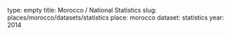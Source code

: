 type: empty
title: Morocco / National Statistics
slug: places/morocco/datasets/statistics
place: morocco
dataset: statistics
year: 2014
